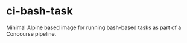 # ci-bash-task

Minimal Alpine based image for running bash-based tasks as part of a Concourse pipeline.
